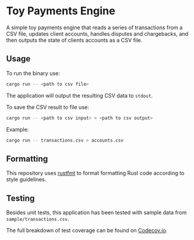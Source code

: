 # Toy Payments Engine

A simple toy payments engine that reads a series of transactions from a CSV file, updates 
client accounts, handles disputes and chargebacks, and then outputs the state of clients 
accounts as a CSV file.

## Usage

To run the binary use:

```sh
cargo run -- <path to csv file>
```

The application will output the resulting CSV data to `stdout`.

To save the CSV result to file use:

```sh
cargo run -- <path to csv input> > <path to csv output>
```

Example:

```sh
cargo run -- transactions.csv > accounts.csv
```

## Formatting

This repository uses [rustfmt](https://github.com/rust-lang/rustfmt) to format formatting 
Rust code according to style guidelines.

## Testing

Besides unit tests, this application has been tested with sample data from `sample/transactions.csv`.

The full breakdown of test coverage can be found on [Codecov.io](https://app.codecov.io/gh/acelletti/toy-payments-engine/).